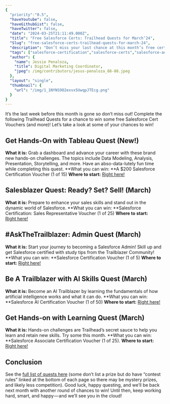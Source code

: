 ```yaml
---
{
  "priority":"0.5",
  "haveYoutube": false,
  "haveGithubGist": false,
  "haveTwitter": false,
  "date": "2024-03-25T21:11:49.000Z",
  "title": "Free Salesforce Certs: Trailhead Quests for March‘24",
  "Slug": "free-salesforce-certs-trailhead-quests-for-march-24",
  "description": "Don’t miss your last chance at this month’s free certs!.",
  "tags": ["salesforce-certification","salesforce-certs","salesforce-admin","salesforce","salesforce-trailhead"],
  "author": {
    "name": Jessie Penaloza,
    "title": Digital Marketing Coordinator,
    "jpeg": /img/contributors/jesus-penaloza_88-88.jpeg
  },
  "layout": "single",
  "thumbnail": {
    "url": "/img/1_1NYNS9O2exvx5UwqpJTEcg.png"
  }
}
---
```

It’s the last week before this month is gone so don’t miss out! Complete the following Trailhead Quests for a chance to win some free Salesforce Cert Vouchers (and more)!
Let’s take a look at some of your chances to win!

## Get Hands-On with Tableau Quest (New!)

**What it is:** Grab a dashboard and advance your career with these brand new hands-on challenges. The topics include Data Modeling, Analysis, Presentation, Storytelling, and more. Have an abso-data-lutely fun time while completing this quest.
**What you can win: **A $200 Salesforce Certification Voucher (1 of 15)
**Where to start:** [Right here!](https://trailhead.salesforce.com/users/strailhead/trailmixes/quest-get-hands-on-with-tableau-march-2024)

## Salesblazer Quest: Ready? Set? Sell! (March)

**What it is:** Prepare to enhance your sales skills and stand out in the dynamic world of Salesforce.
**What you can win: **Salesforce Certification: Sales Representative Voucher (1 of 25)
**Where to start:** [Right here!](https://trailhead.salesforce.com/users/strailhead/trailmixes/quest-salesblazer-ready-set-sell-march-2024)

## #AskTheTrailblazer: Admin Quest (March)

**What it is:** Start your journey to becoming a Salesforce Admin! Skill up and get Salesforce certified with study tips from the Trailblazer Community!
**What you can win: **Salesforce Certification Voucher (1 of 5)
**Where to start:** [Right here!](https://trailhead.salesforce.com/users/strailhead/trailmixes/quest-ask-the-trailblazer-admin)

## Be A Trailblazer with AI Skills Quest (March)

**What it is:** Become an AI Trailblazer by learning the fundamentals of how artificial intelligence works and what it can do.
**What you can win: **Salesforce AI Certification Voucher (1 of 50)
**Where to start:** [Right here!](https://trailhead.salesforce.com/users/strailhead/trailmixes/quest-be-a-trailblazer-with-ai-skills-march-2024)

## Get Hands-on with Learning Quest (March)

**What it is:** Hands-on challenges are Trailhead’s secret sauce to help you learn and retain new skills. Try some this month.
**What you can win: **Salesforce Associate Certification Voucher (1 of 25).
**Where to start:** [Right here!](https://trailhead.salesforce.com/users/strailhead/trailmixes/quest-get-hands-on-with-learning-march-2024)

## Conclusion

See the [full list of quests here](https://trailhead.salesforce.com/quests) (some don’t list a prize but do have “contest rules” linked at the bottom of each page so there may be mystery prizes, and likely less competition).
Good luck, happy questing, and we’ll be back next month with another round of chances to win!
Until then, keep working hard, smart, and happy — and we’ll see you in the cloud!
